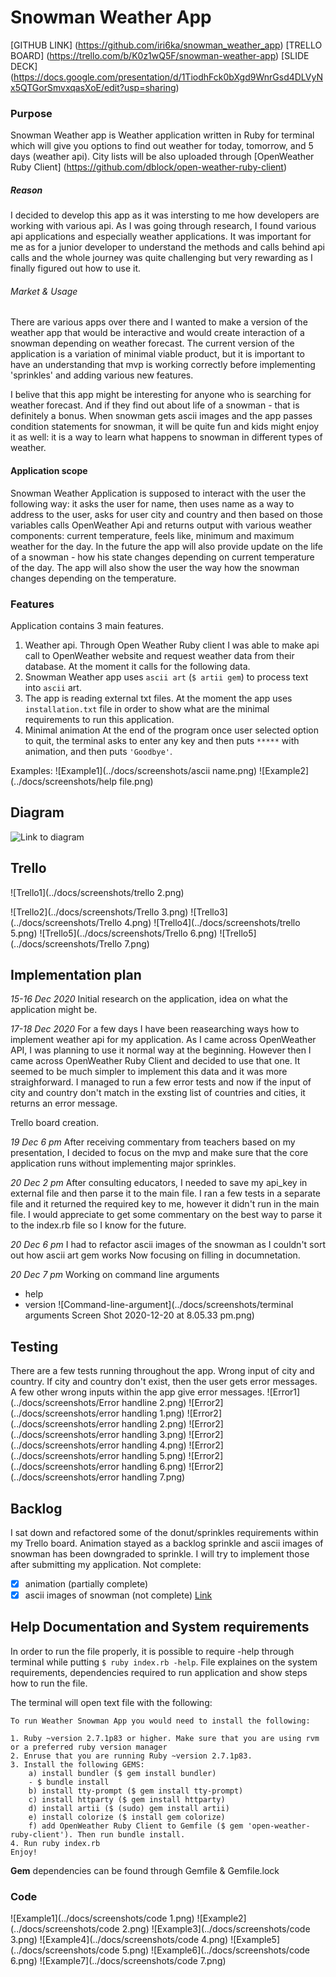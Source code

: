 # Snowman Weather App

[GITHUB LINK] (https://github.com/iri6ka/snowman_weather_app)
[TRELLO BOARD] (https://trello.com/b/K0z1wQ5F/snowman-weather-app)
[SLIDE DECK] (https://docs.google.com/presentation/d/1TiodhFck0bXgd9WnrGsd4DLVyNx5QTGorSmvxqasXoE/edit?usp=sharing)

### Purpose
Snowman Weather app is Weather application written in Ruby for terminal which will give you options to find out weather for today, tomorrow, and 5 days (weather api). City lists will be also uploaded through [OpenWeather Ruby Client]
(https://github.com/dblock/open-weather-ruby-client)

##### Reason
I decided to develop this app as it was intersting to me how developers are working with various api. As I was going through research, I found various api applications and especially weather applications. It was important for me as for a junior developer to understand the methods and calls behind api calls and the whole journey was quite challenging but very rewarding as I finally figured out how to use it.

###### Market & Usage
There are various apps over there and I wanted to make a version of the weather app that would be interactive and would create interaction of a snowman depending on weather forecast. The current version of the application is a variation of minimal viable product, but it is important to have an understanding that mvp is working correctly before implementing 'sprinkles' and adding various new features.

I belive that this app might be interesting for anyone who is searching for weather forecast. And if they find out about life of a snowman - that is definitely a bonus. When snowman gets ascii images and the app passes condition statements for snowman, it will be quite fun and kids might enjoy it as well: it is a way to learn what happens to snowman in different types of weather.

#### Application scope
Snowman Weather Application is supposed to interact with the user the following way: it asks the user for name, then uses name as a way to address to the user, asks for user city and country and then based on those variables calls OpenWeather Api and returns output with various weather components: current temperature, feels like, minimum and maximum weather for the day. In the future the app will also provide update on the life of a snowman - how his state changes depending on current temperature of the day. The app will also show the user the way how the snowman changes depending on the temperature.

### Features

Application contains 3 main features.
1. Weather api. Through Open Weather Ruby client I was able to make api call to OpenWeather website and request weather data from their database. At the moment it calls for the following data.
2. Snowman Weather app uses `ascii art` (`$ artii gem`) to process text into `ascii` art.
3. The app is reading external txt files. At the moment the app uses `installation.txt` file in order to show what are the minimal requirements to run this application.
4. Minimal animation
At the end of the program once user selected option to quit, the terminal asks to enter any key and then puts `*****` with animation, and then puts `'Goodbye'`.

Examples:
![Example1](../docs/screenshots/ascii name.png)
![Example2](../docs/screenshots/help file.png)

## Diagram

![Link to diagram](../docs/Diagram.png)

## Trello
![Trello1](../docs/screenshots/trello 2.png)

![Trello2](../docs/screenshots/Trello 3.png)
![Trello3](../docs/screenshots/Trello 4.png)
![Trello4](../docs/screenshots/trello 5.png)
![Trello5](../docs/screenshots/Trello 6.png)
![Trello5](../docs/screenshots/Trello 7.png)

## Implementation plan

*15-16 Dec 2020*
Initial research on the application, idea on what the application might be.

*17-18 Dec 2020*
For a few days I have been reasearching ways how to implement weather api for my application. As I came across OpenWeather API, I was planning to use it normal way at the beginning. However then I came across OpenWeather Ruby Client and decided to use that one. It seemed to be much simpler to implement this data and it was more straighforward. I managed to run a few error tests and now if the input of city and country don't match in the exsting list of countries and cities, it returns an error message.

Trello board creation.

*19 Dec 6 pm*
After receiving commentary from teachers based on my presentation, I decided to focus on the mvp and make sure that the core application runs without implementing major sprinkles.

*20 Dec 2 pm*
After consulting educators, I needed to save my api_key in external file and then parse it to the main file. I ran a few tests in a separate file and it returned the required key to me, however it didn't run in the main file. I would appreciate to get some commentary on the best way to parse it to the index.rb file so I know for the future.

*20 Dec 6 pm*
I had to refactor ascii images of the snowman as I couldn't sort out how ascii art gem works
Now focusing on filling in documnetation.

*20 Dec 7 pm*
Working on command line arguments
- help
- version
![Command-line-argument](../docs/screenshots/terminal arguments Screen Shot 2020-12-20 at 8.05.33 pm.png)

## Testing

There are a few tests running throughout the app. 
Wrong input of city and country. If city and country don't exist, then the user gets error messages. A few other wrong inputs within the app give error messages.
![Error1](../docs/screenshots/Error handline 2.png)
![Error2](../docs/screenshots/error handling 1.png)
![Error2](../docs/screenshots/error handling 2.png)
![Error2](../docs/screenshots/error handling 3.png)
![Error2](../docs/screenshots/error handling 4.png)
![Error2](../docs/screenshots/error handling 5.png)
![Error2](../docs/screenshots/error handling 6.png)
![Error2](../docs/screenshots/error handling 7.png)



## Backlog
I sat down and refactored some of the donut/sprinkles requirements within my Trello board. Animation stayed as a backlog sprinkle and ascii images of snowman has been downgraded to sprinkle. I will try to implement those after submitting my application. 
Not complete:
- [x] animation (partially complete)
- [x] ascii images of snowman (not complete)
[Link](https://www.rubydoc.info/gems/ascii-image/0.1.2/ASCII_Image)

## Help Documentation and System requirements

In order to run the file properly, it is possible to require -help through terminal while putting
`$ ruby index.rb -help`. File explaines on the system requirements, dependencies required to run application and show steps how to run the file.

The terminal will open text file with the following:
```
To run Weather Snowman App you would need to install the following:

1. Ruby ~version 2.7.1p83 or higher. Make sure that you are using rvm or a preferred ruby version manager
2. Enruse that you are running Ruby ~version 2.7.1p83.
3. Install the following GEMS:
    a) install bundler ($ gem install bundler)
    - $ bundle install
    b) install tty-prompt ($ gem install tty-prompt)
    c) install httparty ($ gem install httparty)
    d) install artii ($ (sudo) gem install artii)
    e) install colorize ($ install gem colorize)
    f) add OpenWeather Ruby Client to Gemfile ($ gem 'open-weather-ruby-client'). Then run bundle install.
4. Run ruby index.rb
Enjoy!

```
**Gem** dependencies can be found through Gemfile & Gemfile.lock

### Code

![Example1](../docs/screenshots/code 1.png)
![Example2](../docs/screenshots/code 2.png)
![Example3](../docs/screenshots/code 3.png)
![Example4](../docs/screenshots/code 4.png)
![Example5](../docs/screenshots/code 5.png)
![Example6](../docs/screenshots/code 6.png)
![Example7](../docs/screenshots/code 7.png)
